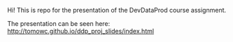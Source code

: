 Hi!
This is repo for the presentation of the DevDataProd course assignment.

The presentation can be seen here: http://tomowc.github.io/ddp_proj_slides/index.html
